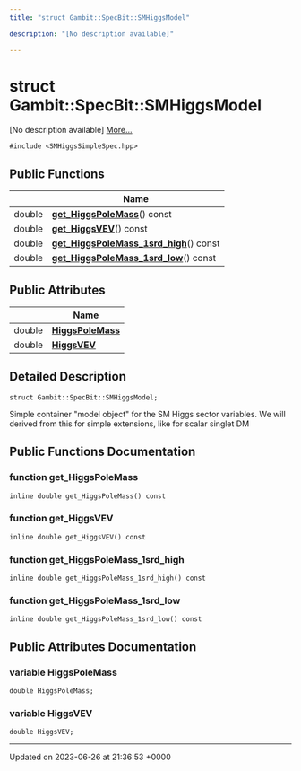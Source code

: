 ```yaml
---
title: "struct Gambit::SpecBit::SMHiggsModel"

description: "[No description available]"

---
```


# struct Gambit::SpecBit::SMHiggsModel



[No description available] [More...](#detailed-description)


`#include <SMHiggsSimpleSpec.hpp>`

## Public Functions

|                | Name           |
| -------------- | -------------- |
| double | **[get_HiggsPoleMass](/documentation/code/classes/structgambit_1_1specbit_1_1smhiggsmodel/#function-get-higgspolemass)**() const |
| double | **[get_HiggsVEV](/documentation/code/classes/structgambit_1_1specbit_1_1smhiggsmodel/#function-get-higgsvev)**() const |
| double | **[get_HiggsPoleMass_1srd_high](/documentation/code/classes/structgambit_1_1specbit_1_1smhiggsmodel/#function-get-higgspolemass-1srd-high)**() const |
| double | **[get_HiggsPoleMass_1srd_low](/documentation/code/classes/structgambit_1_1specbit_1_1smhiggsmodel/#function-get-higgspolemass-1srd-low)**() const |

## Public Attributes

|                | Name           |
| -------------- | -------------- |
| double | **[HiggsPoleMass](/documentation/code/classes/structgambit_1_1specbit_1_1smhiggsmodel/#variable-higgspolemass)**  |
| double | **[HiggsVEV](/documentation/code/classes/structgambit_1_1specbit_1_1smhiggsmodel/#variable-higgsvev)**  |

## Detailed Description

```
struct Gambit::SpecBit::SMHiggsModel;
```


Simple container "model object" for the SM Higgs sector variables. We will derived from this for simple extensions, like for scalar singlet DM 

## Public Functions Documentation

### function get_HiggsPoleMass

```
inline double get_HiggsPoleMass() const
```


### function get_HiggsVEV

```
inline double get_HiggsVEV() const
```


### function get_HiggsPoleMass_1srd_high

```
inline double get_HiggsPoleMass_1srd_high() const
```


### function get_HiggsPoleMass_1srd_low

```
inline double get_HiggsPoleMass_1srd_low() const
```


## Public Attributes Documentation

### variable HiggsPoleMass

```
double HiggsPoleMass;
```


### variable HiggsVEV

```
double HiggsVEV;
```


-------------------------------

Updated on 2023-06-26 at 21:36:53 +0000